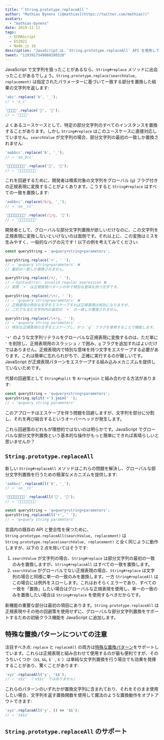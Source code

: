 ```yaml
---
title: "`String.prototype.replaceAll`"
author: "Mathias Bynens ([@mathias](https://twitter.com/mathias))"
avatars:
  - "mathias-bynens"
date: 2019-11-11
tags:
  - ECMAScript
  - ES2021
  - Node.js 16
description: "JavaScript は、`String.prototype.replaceAll` API を使用して、グローバルな部分文字列置換に直接対応するようになりました。"
tweet: "1193917549060280320"
---
```

JavaScript で文字列を扱ったことがあるなら、`String#replace` メソッドに出会ったことがあるでしょう。`String.prototype.replace(searchValue, replacement)` は指定されたパラメーターに基づいて一致する部分を置換した結果の文字列を返します:

<!--truncate-->
```js
'abc'.replace('b', '_');
// → 'a_c'

'🍏🍋🍊🍓'.replace('🍏', '🥭');
// → '🥭🍋🍊🍓'
```

よくあるユースケースとして、特定の部分文字列のすべてのインスタンスを置換することがあります。しかし `String#replace` はこのユースケースに直接対応していません。`searchValue` が文字列の場合、部分文字列の最初の一致しか置換されません:

```js
'aabbcc'.replace('b', '_');
// → 'aa_bcc'

'🍏🍏🍋🍋🍊🍊🍓🍓'.replace('🍏', '🥭');
// → '🥭🍏🍋🍋🍊🍊🍓🍓'
```

これを回避するために、開発者は検索対象の文字列をグローバル (`g`) フラグ付きの正規表現に変換することがよくあります。こうすると `String#replace` はすべての一致を置換します:

```js
'aabbcc'.replace(/b/g, '_');
// → 'aa__cc'

'🍏🍏🍋🍋🍊🍊🍓🍓'.replace(/🍏/g, '🥭');
// → '🥭🥭🍋🍋🍊🍊🍓🍓'
```

開発者として、グローバルな部分文字列置換が欲しいだけなのに、この文字列を正規表現に変換しないといけないのは面倒です。それ以上に、この変換はミスを生みやすく、一般的なバグの元です！以下の例を考えてみてください:

```js
const queryString = 'q=query+string+parameters';

queryString.replace('+', ' ');
// → 'q=query string+parameters' ❌
// 最初の一致しか置換されません。

queryString.replace(/+/, ' ');
// → SyntaxError: invalid regular expression ❌
// 実際 `+` は正規表現パターンの中で特別な意味を持つ文字です。

queryString.replace(/\+/, ' ');
// → 'q=query string+parameters' ❌
// 正規表現の特別な文字をエスケープすれば正規表現は有効になりますが、
// これでもまだ文字列内の最初の `+` の一致しか置換されません。

queryString.replace(/\+/g, ' ');
// → 'q=query string parameters' ✅
// 特別な正規表現の文字をエスケープし、かつ `g` フラグを使用することで機能します。
```

`'+'` のような文字列リテラルをグローバルな正規表現に変換するのは、ただ単に `'` を削除し、正規表現用のスラッシュ `/` で囲み、`g` フラグを追加すればよいだけではありません。正規表現内で特別な意味を持つ文字をエスケープする必要があります。これは簡単に忘れられがちで、正確に実行するのが難しいです。JavaScript が正規表現パターンをエスケープする組み込みメカニズムを提供していないためです。

代替の回避策として `String#split` を `Array#join` と組み合わせる方法があります:

```js
const queryString = 'q=query+string+parameters';
queryString.split('+').join(' ');
// → 'q=query string parameters'
```

このアプローチはエスケープを伴う問題を回避しますが、文字列を部分に分割し、それを再び結合するというオーバーヘッドが発生します。

これら回避策のどれもが理想的ではないのは明らかです。JavaScript でグローバルな部分文字列置換という基本的な操作がもっと簡単にできれば素晴らしいと思いませんか？

## `String.prototype.replaceAll`

新しい `String#replaceAll` メソッドはこれらの問題を解決し、グローバルな部分文字列置換を行うための簡潔なメカニズムを提供します:

```js
'aabbcc'.replaceAll('b', '_');
// → 'aa__cc'

'🍏🍏🍋🍋🍊🍊🍓🍓'.replaceAll('🍏', '🥭');
// → '🥭🥭🍋🍋🍊🍊🍓🍓'

const queryString = 'q=query+string+parameters';
queryString.replaceAll('+', ' ');
// → 'q=query string parameters'
```

言語内の既存の API と整合性を保つために、`String.prototype.replaceAll(searchValue, replacement)` は `String.prototype.replace(searchValue, replacement)` と全く同じように動作しますが、以下の 2 点を除いてはそうです:

1. `searchValue` が文字列の場合、`String#replace` は部分文字列の最初の一致のみを置換しますが、`String#replaceAll` はすべての一致を置換します。
1. `searchValue` がグローバルでない正規表現の場合、`String#replace` は文字列の場合と同様に単一の一致のみを置換します。一方 `String#replaceAll` はこの場合には例外をスローします。これはおそらくエラーであり、すべての一致を「置換」したい場合はグローバルな正規表現を使用し、単一の一致のみを置換したい場合は `String#replace` を使用するべきだからです。

新機能の重要な部分は最初の項目にあります。`String.prototype.replaceAll` は正規表現やその他の回避策を使用せずに、グローバルな部分文字列置換をサポートするための初級クラス機能を JavaScript に追加します。

## 特殊な置換パターンについての注意

注目すべき点: `replace` と `replaceAll` の両方は[特殊な置換パターン](https://developer.mozilla.org/en-US/docs/Web/JavaScript/Reference/Global_Objects/String/replace#specifying_a_string_as_the_replacement)をサポートしています。これらは正規表現と組み合わせて使用するのが最も便利ですが、そのうちいくつか（`$$`, `$&`, ``$` ``, `$'`）は単純な文字列置換を行う場合でも効果を発揮することがあり、驚くことがあります:

```js
'xyz'.replaceAll('y', '$$');
// → 'x$z' （'x$$z' ではありません）
```

これらのパターンのいずれかが置換文字列に含まれており、それをそのまま使用したい場合、文字列を返す置換関数を使用して魔法のような置換動作をオプトアウトできます:

```js
'xyz'.replaceAll('y', () => '$$');
// → 'x$$z'
```

## `String.prototype.replaceAll` のサポート

<feature-support chrome="85 https://bugs.chromium.org/p/v8/issues/detail?id=9801"
                 firefox="77 https://bugzilla.mozilla.org/show_bug.cgi?id=1608168#c8"
                 safari="13.1 https://webkit.org/blog/10247/new-webkit-features-in-safari-13-1/"
                 nodejs="16"
                 babel="yes https://github.com/zloirock/core-js#ecmascript-string-and-regexp"></feature-support>
